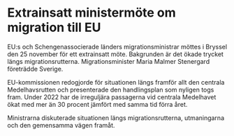 # Extrainsatt ministermöte om migration till EU

EU:s och Schengenassocierade länders migrationsministrar möttes i Bryssel den 25 november för ett extrainsatt möte. Bakgrunden är det ökade trycket längs migrationsrutterna. Migrationsminister Maria Malmer Stenergard företrädde Sverige.

EU-kommissionen redogjorde för situationen längs framför allt den centrala Medelhavsrutten och presenterade den handlingsplan som nyligen togs fram. Under 2022 har de irreguljära passagerna vid centrala Medelhavet ökat med mer än 30 procent jämfört med samma tid förra året.

Ministrarna diskuterade situationen längs migrationsrutterna, utmaningarna och den gemensamma vägen framåt.
